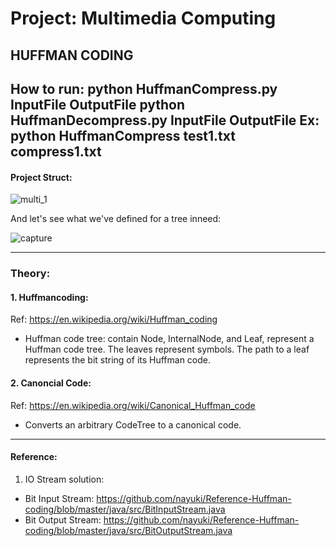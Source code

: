# Project: Multimedia Computing
## HUFFMAN CODING
How to run:
python HuffmanCompress.py InputFile OutputFile
python HuffmanDecompress.py InputFile OutputFile
Ex: python HuffmanCompress test1.txt compress1.txt
---
#### Project Struct:

![multi_1](https://user-images.githubusercontent.com/16191939/35038765-5a127e2c-fbae-11e7-91f0-efa9e5e7a863.PNG)

And let's see what we've defined for a tree inneed:

![capture](https://user-images.githubusercontent.com/16191939/35038924-e31eed54-fbae-11e7-8b1c-094cc69fb65a.PNG)

---
### Theory:
#### 1. Huffmancoding: 
Ref: https://en.wikipedia.org/wiki/Huffman_coding
- Huffman code tree: contain Node, InternalNode, and Leaf, represent a Huffman code tree. 
The leaves represent symbols. The path to a leaf represents the bit string of its Huffman code.
#### 2. Canoncial Code: 
Ref: https://en.wikipedia.org/wiki/Canonical_Huffman_code
- Converts an arbitrary CodeTree to a canonical code.
------------------
#### Reference:
1. IO Stream solution: 
- Bit Input Stream: https://github.com/nayuki/Reference-Huffman-coding/blob/master/java/src/BitInputStream.java
- Bit Output Stream: https://github.com/nayuki/Reference-Huffman-coding/blob/master/java/src/BitOutputStream.java

